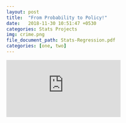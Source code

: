 ```yaml
---
layout: post
title:  "From Probability to Policy!"
date:   2018-11-30 10:51:47 +0530
categories: Stats Projects
img: crime.png
file_document_path: Stats-Regression.pdf
categories: [one, two]
---
```




<embed src="https://dasaditi.github.io/Stats-Regression.pdf" type="application/pdf" />